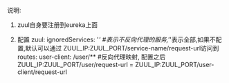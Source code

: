 说明:

1. zuul自身要注册到eureka上面

2. 配置
zuul:
     ignoredServices: '*'  #表示不反向代理的服务,'*'表示全部,如果不配置,默认可以通过 ZUUL_IP:ZUUL_PORT/service-name/request-url访问到
     routes:
       user-client: /user/**  #反向代理映射, 配置之后ZUUL_IP:ZUUL_PORT/user/request-url = ZUUL_IP:ZUUL_PORT/user-client/request-url
       
